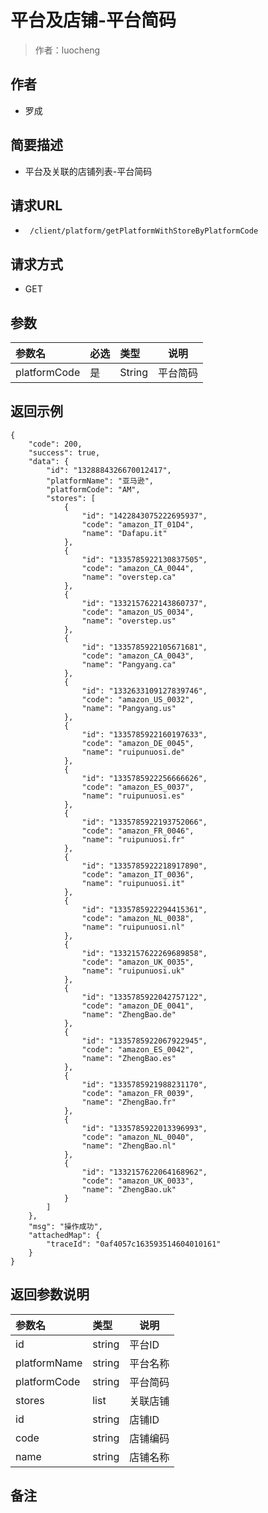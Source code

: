 # 平台及店铺-平台简码

> 作者：luocheng

## 作者

- 罗成
    
## 简要描述

- 平台及关联的店铺列表-平台简码

## 请求URL
- ` /client/platform/getPlatformWithStoreByPlatformCode`
  
## 请求方式
- GET 

## 参数

|参数名|必选|类型|说明|
|:----    |:---|:----- |-----   |
|platformCode |是  |String | 平台简码    |

## 返回示例 

``` 
{
    "code": 200,
    "success": true,
    "data": {
        "id": "1328884326670012417",
        "platformName": "亚马逊",
        "platformCode": "AM",
        "stores": [
            {
                "id": "1422843075222695937",
                "code": "amazon_IT_01D4",
                "name": "Dafapu.it"
            },
            {
                "id": "1335785922130837505",
                "code": "amazon_CA_0044",
                "name": "overstep.ca"
            },
            {
                "id": "1332157622143860737",
                "code": "amazon_US_0034",
                "name": "overstep.us"
            },
            {
                "id": "1335785922105671681",
                "code": "amazon_CA_0043",
                "name": "Pangyang.ca"
            },
            {
                "id": "1332633109127839746",
                "code": "amazon_US_0032",
                "name": "Pangyang.us"
            },
            {
                "id": "1335785922160197633",
                "code": "amazon_DE_0045",
                "name": "ruipunuosi.de"
            },
            {
                "id": "1335785922256666626",
                "code": "amazon_ES_0037",
                "name": "ruipunuosi.es"
            },
            {
                "id": "1335785922193752066",
                "code": "amazon_FR_0046",
                "name": "ruipunuosi.fr"
            },
            {
                "id": "1335785922218917890",
                "code": "amazon_IT_0036",
                "name": "ruipunuosi.it"
            },
            {
                "id": "1335785922294415361",
                "code": "amazon_NL_0038",
                "name": "ruipunuosi.nl"
            },
            {
                "id": "1332157622269689858",
                "code": "amazon_UK_0035",
                "name": "ruipunuosi.uk"
            },
            {
                "id": "1335785922042757122",
                "code": "amazon_DE_0041",
                "name": "ZhengBao.de"
            },
            {
                "id": "1335785922067922945",
                "code": "amazon_ES_0042",
                "name": "ZhengBao.es"
            },
            {
                "id": "1335785921988231170",
                "code": "amazon_FR_0039",
                "name": "ZhengBao.fr"
            },
            {
                "id": "1335785922013396993",
                "code": "amazon_NL_0040",
                "name": "ZhengBao.nl"
            },
            {
                "id": "1332157622064168962",
                "code": "amazon_UK_0033",
                "name": "ZhengBao.uk"
            }
        ]
    },
    "msg": "操作成功",
    "attachedMap": {
        "traceId": "0af4057c163593514604010161"
    }
}
```

## 返回参数说明

|参数名|类型|说明|
|:-----  |:-----|-----|              
|id | string   | 平台ID |
|platformName | string   | 平台名称 |
|platformCode | string   | 平台简码 |
|stores | list   | 关联店铺 |
|id | string   | 店铺ID |
|code |string   |店铺编码  |
|name |string   |店铺名称  |




## 备注